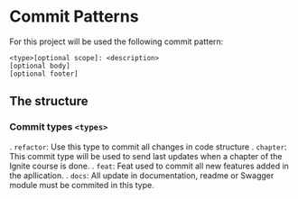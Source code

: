 # Commit Patterns

For this project will be used the following commit pattern:

    <type>[optional scope]: <description>
    [optional body]
    [optional footer]

## The structure

### Commit types `<types>`

. `refactor`: Use this type to commit all changes in code structure
. `chapter`: This commit type will be used to send last updates when a chapter of the Ignite course is done.
. `feat`: Feat used to commit all new features added in the apllication.
. `docs`: All update in documentation, readme or Swagger module must be commited in this type.